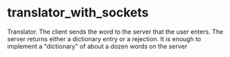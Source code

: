 # translator_with_sockets
Translator.  The client sends the word to the server that the user enters. The server returns either a dictionary entry or a rejection. It is enough to implement a "dictionary" of about a dozen words on the server

